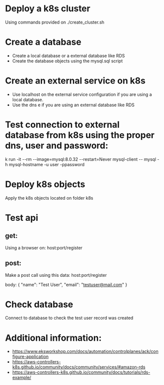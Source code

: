 # Deploy a k8s cluster
Using commands provided on ./create_cluster.sh

# Create a database
- Create a local database or a external database like RDS
- Create the database objects using the mysql.sql script

# Create an external service on k8s
- Use localhost on the external service configuration if you are using a local database. 
- Use the dns e if you are using an external database like RDS

# Test connection to external database from k8s using the proper dns, user and password:
k run -it --rm --image=mysql:8.0.32 --restart=Never mysql-client -- mysql -h mysql-hostname -u user -ppassword

# Deploy k8s objects
Apply the k8s objects located on folder k8s

# Test api
## get:
Using a browser on:
host:port/register

## post:
Make a post call using this data:
host:port/register

body:
{
    "name": "Test User",
    "email": "testuser@mail.com"
}

# Check database
Connect to database to check the test user record was created

# Additional information:
- https://www.eksworkshop.com/docs/automation/controlplanes/ack/configure-application
- https://aws-controllers-k8s.github.io/community/docs/community/services/#amazon-rds
- https://aws-controllers-k8s.github.io/community/docs/tutorials/rds-example/